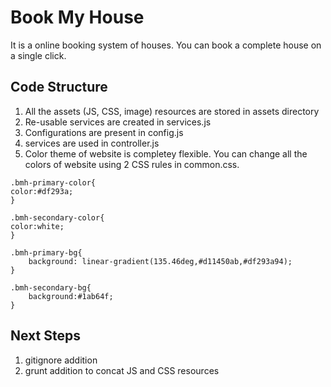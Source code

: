 # Book My House

It is a online booking system of houses. You can book a complete house on a single click.

## Code Structure
1. All the assets (JS, CSS, image) resources are stored in assets directory
2. Re-usable services are created in services.js
3. Configurations are present in config.js
4. services are used in controller.js
5. Color theme of website is completey flexible. You can change all the colors of website using 2 CSS rules in common.css.

```
.bmh-primary-color{
color:#df293a;
}

.bmh-secondary-color{
color:white;
}

.bmh-primary-bg{
    background: linear-gradient(135.46deg,#d11450ab,#df293a94);
}

.bmh-secondary-bg{
    background:#1ab64f;
}
```

## Next Steps
1. gitignore addition
2. grunt addition to concat JS and CSS resources
